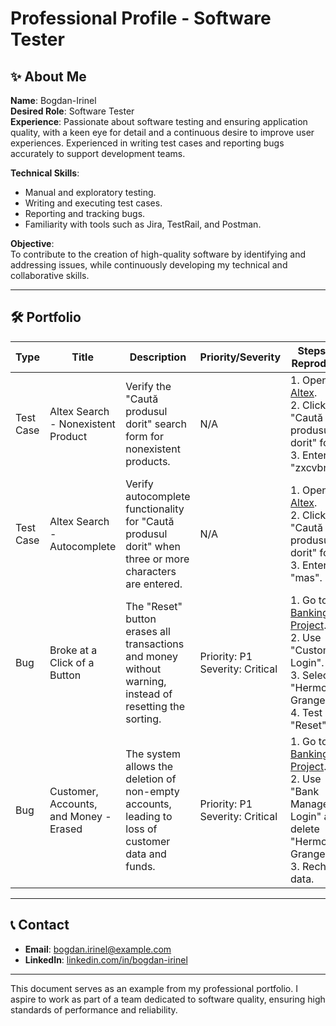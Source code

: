 # Professional Profile - Software Tester

## ✨ About Me
**Name**: Bogdan-Irinel  
**Desired Role**: Software Tester  
**Experience**: Passionate about software testing and ensuring application quality, with a keen eye for detail and a continuous desire to improve user experiences. Experienced in writing test cases and reporting bugs accurately to support development teams.  

**Technical Skills**:
- Manual and exploratory testing.  
- Writing and executing test cases.  
- Reporting and tracking bugs.  
- Familiarity with tools such as Jira, TestRail, and Postman.  

**Objective**:  
To contribute to the creation of high-quality software by identifying and addressing issues, while continuously developing my technical and collaborative skills.

---

## 🛠️ Portfolio

| **Type**      | **Title**                        | **Description**                                                                                                                                                            | **Priority/Severity**      | **Steps to Reproduce**                                                                                                                                                            | **Expected Result**                                                                                               | **Actual Result**                                                                                                    |
|---------------|----------------------------------|--------------------------------------------------------------------------------------------------------------------------------------------------------------------------|-----------------------------|----------------------------------------------------------------------------------------------------------------------------------------------------------------------------------|-------------------------------------------------------------------------------------------------------------------|---------------------------------------------------------------------------------------------------------------------|
| Test Case     | Altex Search - Nonexistent Product | Verify the "Caută produsul dorit" search form for nonexistent products.                                                                                                  | N/A                         | 1. Open [Altex](https://altex.ro/).<br>2. Click the "Caută produsul dorit" form.<br>3. Enter "zxcvbnm".                                                                          | Display a message for nonexistent products.                                                                       | N/A                                                                                                                 |
| Test Case     | Altex Search - Autocomplete       | Verify autocomplete functionality for "Caută produsul dorit" when three or more characters are entered.                                                                 | N/A                         | 1. Open [Altex](https://altex.ro/).<br>2. Click the "Caută produsul dorit" form.<br>3. Enter "mas".                                                                              | Display relevant autocomplete results.                                                                            | N/A                                                                                                                 |
| Bug           | Broke at a Click of a Button     | The "Reset" button erases all transactions and money without warning, instead of resetting the sorting.                                                                 | Priority: P1<br>Severity: Critical | 1. Go to [Banking Project](https://www.globalsqa.com/angularJs-protractor/BankingProject/#/login).<br>2. Use "Customer Login".<br>3. Select "Hermoine Granger".<br>4. Test "Reset". | The "Reset" button should only reset the calendar sorting.                                                       | The "Reset" button erases transactions and money from the account.                                                 |
| Bug           | Customer, Accounts, and Money - Erased | The system allows the deletion of non-empty accounts, leading to loss of customer data and funds.                                                                        | Priority: P1<br>Severity: Critical | 1. Go to [Banking Project](https://www.globalsqa.com/angularJs-protractor/BankingProject/#/login).<br>2. Use "Bank Manager Login" and delete "Hermoine Granger".<br>3. Recheck data.| Non-empty accounts should not be deletable.                                                                       | Non-empty accounts, funds, and the customer record are all deleted.                                                |

---

## 📞 Contact
- **Email**: bogdan.irinel@example.com  
- **LinkedIn**: [linkedin.com/in/bogdan-irinel](https://linkedin.com/in/bogdan-irinel)  

---

This document serves as an example from my professional portfolio. I aspire to work as part of a team dedicated to software quality, ensuring high standards of performance and reliability.
